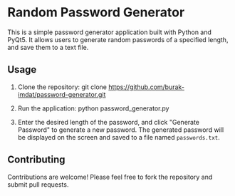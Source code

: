 # Random Password Generator

This is a simple password generator application built with Python and PyQt5. It allows users to generate random passwords of a specified length, and save them to a text file.

## Usage

1. Clone the repository:
git clone https://github.com/burak-imdat/password-generator.git


3. Run the application:
python password_generator.py


4. Enter the desired length of the password, and click "Generate Password" to generate a new password. The generated password will be displayed on the screen and saved to a file named `passwords.txt`.

## Contributing

Contributions are welcome! Please feel free to fork the repository and submit pull requests.

